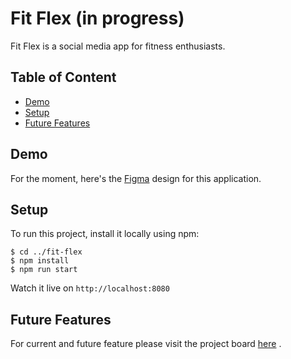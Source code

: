 # Fit Flex (in progress)
Fit Flex is a social media app for fitness enthusiasts.

## Table of Content
* [Demo](#links)
* [Setup](#setup)
* [Future Features](#future-features)

## Demo
For the moment, here's the [Figma](https://www.figma.com/file/ONjD6H2cKiK8OwQ4jDj5GK/Untitled?node-id=2%3A2) design for this application.

## Setup
To run this project, install it locally using npm:
```
$ cd ../fit-flex
$ npm install
$ npm run start
```
Watch it live on `http://localhost:8080`

## Future Features
For current and future feature please visit the project board [here](https://github.com/jamieeunice/fit-flex/projects/1) .

